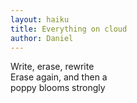 ```yaml
---
layout: haiku
title: Everything on cloud
author: Daniel
---
```


Write, erase, rewrite<br>
Erase again, and then a<br>
poppy blooms strongly<br>